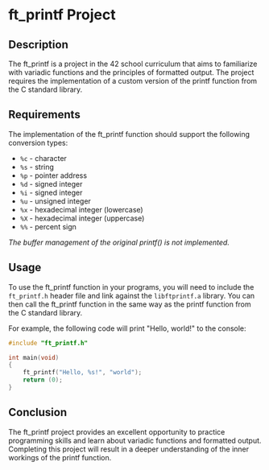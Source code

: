 # ft_printf Project

## Description
The ft_printf is a project in the 42 school curriculum that aims to familiarize with variadic functions and the principles of formatted output. The project requires the implementation of a custom version of the printf function from the C standard library.

## Requirements
The implementation of the ft_printf function should support the following conversion types:

* `%c` - character
* `%s` - string
* `%p` - pointer address
* `%d` - signed integer
* `%i` - signed integer
* `%u` - unsigned integer
* `%x` - hexadecimal integer (lowercase)
* `%X` - hexadecimal integer (uppercase)
* `%%` - percent sign

_The buffer management of the original printf() is not implemented._

## Usage
To use the ft_printf function in your programs, you will need to include the `ft_printf.h` header file and link against the `libftprintf.a` library. You can then call the ft_printf function in the same way as the printf function from the C standard library.

For example, the following code will print "Hello, world!" to the console:

```c
#include "ft_printf.h"

int main(void)
{
    ft_printf("Hello, %s!", "world");
    return (0);
}
```

## Conclusion

The ft_printf project provides an excellent opportunity to practice programming skills and learn about variadic functions and formatted output. Completing this project will result in a deeper understanding of the inner workings of the printf function.